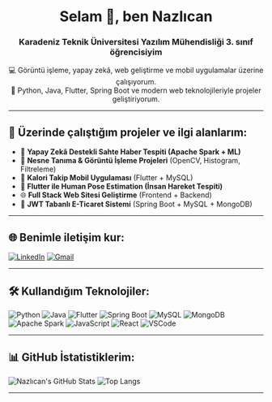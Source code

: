 <h1 align="center">Selam 👋, ben Nazlıcan</h1>
<h3 align="center">Karadeniz Teknik Üniversitesi Yazılım Mühendisliği 3. sınıf öğrencisiyim</h3>

<p align="center">
  💻 Görüntü işleme, yapay zekâ, web geliştirme ve mobil uygulamalar üzerine çalışıyorum.<br/>
  🎯 Python, Java, Flutter, Spring Boot ve modern web teknolojileriyle projeler geliştiriyorum.
</p>

---

## 🔭 Üzerinde çalıştığım projeler ve ilgi alanlarım:
- 🧠 **Yapay Zekâ Destekli Sahte Haber Tespiti (Apache Spark + ML)**
- 📸 **Nesne Tanıma & Görüntü İşleme Projeleri** (OpenCV, Histogram, Filtreleme)
- 📱 **Kalori Takip Mobil Uygulaması** (Flutter + MySQL)
- 🧍 **Flutter ile Human Pose Estimation (İnsan Hareket Tespiti)**
- 🌐 **Full Stack Web Sitesi Geliştirme** (Frontend + Backend)
- 🛒 **JWT Tabanlı E-Ticaret Sistemi** (Spring Boot + MySQL + MongoDB)

---

## 🌐 Benimle iletişim kur:
[![LinkedIn](https://img.shields.io/badge/LinkedIn-blue?logo=linkedin&style=for-the-badge)](https://www.linkedin.com/in/nazlıcan-arslan-4368382a6)
[![Gmail](https://img.shields.io/badge/Gmail-red?logo=gmail&style=for-the-badge)](mailto:nazlicanarslan09@gmail.com)

---

## 🛠️ Kullandığım Teknolojiler:
![Python](https://img.shields.io/badge/Python-3670A0?style=for-the-badge&logo=python&logoColor=ffdd54)
![Java](https://img.shields.io/badge/Java-ED8B00?style=for-the-badge&logo=openjdk&logoColor=white)
![Flutter](https://img.shields.io/badge/Flutter-02569B?style=for-the-badge&logo=flutter&logoColor=white)
![Spring Boot](https://img.shields.io/badge/Spring_Boot-6DB33F?style=for-the-badge&logo=spring-boot&logoColor=white)
![MySQL](https://img.shields.io/badge/MySQL-005C84?style=for-the-badge&logo=mysql&logoColor=white)
![MongoDB](https://img.shields.io/badge/MongoDB-4EA94B?style=for-the-badge&logo=mongodb&logoColor=white)
![Apache Spark](https://img.shields.io/badge/Apache_Spark-FDEE21?style=for-the-badge&logo=apachespark&logoColor=black)
![JavaScript](https://img.shields.io/badge/JavaScript-F7DF1E?style=for-the-badge&logo=javascript&logoColor=black)
![React](https://img.shields.io/badge/React-20232A?style=for-the-badge&logo=react&logoColor=61DAFB)
![VSCode](https://img.shields.io/badge/VS_Code-007ACC?style=for-the-badge&logo=visual-studio-code&logoColor=white)

---

## 📊 GitHub İstatistiklerim:
![Nazlıcan's GitHub Stats](https://github-readme-stats.vercel.app/api?username=nazlicnn09&show_icons=true&theme=radical)
![Top Langs](https://github-readme-stats.vercel.app/api/top-langs/?username=nazlicnn09&layout=compact&theme=radical)

---
